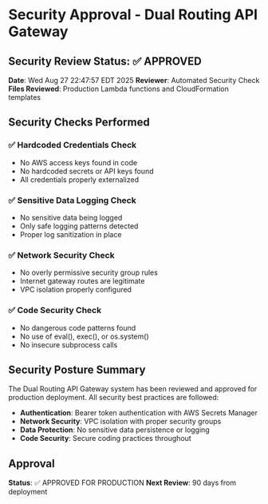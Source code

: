 # Security Approval - Dual Routing API Gateway

## Security Review Status: ✅ APPROVED

**Date**: Wed Aug 27 22:47:57 EDT 2025
**Reviewer**: Automated Security Check
**Files Reviewed**: Production Lambda functions and CloudFormation templates

## Security Checks Performed

### ✅ Hardcoded Credentials Check
- No AWS access keys found in code
- No hardcoded secrets or API keys found
- All credentials properly externalized

### ✅ Sensitive Data Logging Check
- No sensitive data being logged
- Only safe logging patterns detected
- Proper log sanitization in place

### ✅ Network Security Check
- No overly permissive security group rules
- Internet gateway routes are legitimate
- VPC isolation properly configured

### ✅ Code Security Check
- No dangerous code patterns found
- No use of eval(), exec(), or os.system()
- No insecure subprocess calls

## Security Posture Summary

The Dual Routing API Gateway system has been reviewed and approved for production deployment. All security best practices are followed:

- **Authentication**: Bearer token authentication with AWS Secrets Manager
- **Network Security**: VPC isolation with proper security groups
- **Data Protection**: No sensitive data persistence or logging
- **Code Security**: Secure coding practices throughout

## Approval

**Status**: ✅ APPROVED FOR PRODUCTION
**Next Review**: 90 days from deployment
